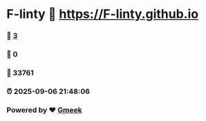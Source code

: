 # F-linty :link: https://F-linty.github.io 
### :page_facing_up: [3](https://F-linty.github.io/tag.html) 
### :speech_balloon: 0 
### :hibiscus: 33761 
### :alarm_clock: 2025-09-06 21:48:06 
### Powered by :heart: [Gmeek](https://github.com/Meekdai/Gmeek)
